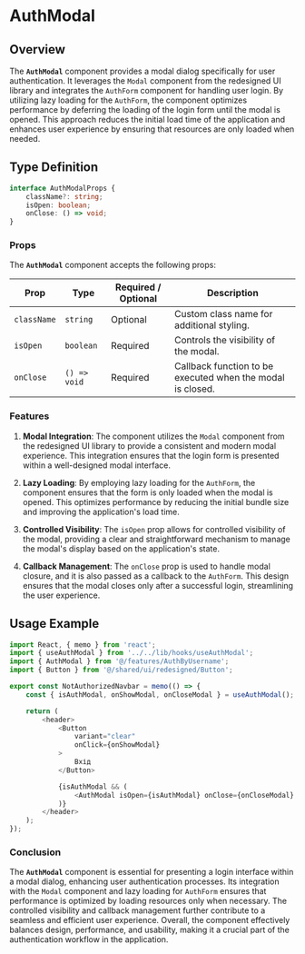 # AuthModal 

## Overview
The **`AuthModal`** component provides a modal dialog specifically for user authentication. It leverages the `Modal` component from the redesigned UI library and integrates the `AuthForm` component for handling user login. By utilizing lazy loading for the `AuthForm`, the component optimizes performance by deferring the loading of the login form until the modal is opened. This approach reduces the initial load time of the application and enhances user experience by ensuring that resources are only loaded when needed.

## Type Definition
```typescript
interface AuthModalProps {
    className?: string;
    isOpen: boolean;
    onClose: () => void;
}
```

### Props

The **`AuthModal`** component accepts the following props:

| Prop      | Type          | Required / Optional | Description                                                   |
|-----------|---------------|----------------------|---------------------------------------------------------------|
| `className` | `string`       | Optional             | Custom class name for additional styling.                     |
| `isOpen`   | `boolean`      | Required             | Controls the visibility of the modal.                         |
| `onClose`  | `() => void`   | Required             | Callback function to be executed when the modal is closed.     |

### Features

1. **Modal Integration**: The component utilizes the `Modal` component from the redesigned UI library to provide a consistent and modern modal experience. This integration ensures that the login form is presented within a well-designed modal interface.

2. **Lazy Loading**: By employing lazy loading for the `AuthForm`, the component ensures that the form is only loaded when the modal is opened. This optimizes performance by reducing the initial bundle size and improving the application's load time.

3. **Controlled Visibility**: The `isOpen` prop allows for controlled visibility of the modal, providing a clear and straightforward mechanism to manage the modal's display based on the application's state.

4. **Callback Management**: The `onClose` prop is used to handle modal closure, and it is also passed as a callback to the `AuthForm`. This design ensures that the modal closes only after a successful login, streamlining the user experience.

## Usage Example
```typescript jsx
import React, { memo } from 'react';
import { useAuthModal } from '../../lib/hooks/useAuthModal';
import { AuthModal } from '@/features/AuthByUsername';
import { Button } from '@/shared/ui/redesigned/Button';

export const NotAuthorizedNavbar = memo(() => {
    const { isAuthModal, onShowModal, onCloseModal } = useAuthModal();

    return (
        <header>
            <Button
                variant="clear"
                onClick={onShowModal}
            >
                Вхід
            </Button>

            {isAuthModal && (
                <AuthModal isOpen={isAuthModal} onClose={onCloseModal} />
            )}
        </header>
    );
});
```


### Conclusion

The **`AuthModal`** component is essential for presenting a login interface within a modal dialog, enhancing user authentication processes. Its integration with the `Modal` component and lazy loading for `AuthForm` ensures that performance is optimized by loading resources only when necessary. The controlled visibility and callback management further contribute to a seamless and efficient user experience. Overall, the component effectively balances design, performance, and usability, making it a crucial part of the authentication workflow in the application.
